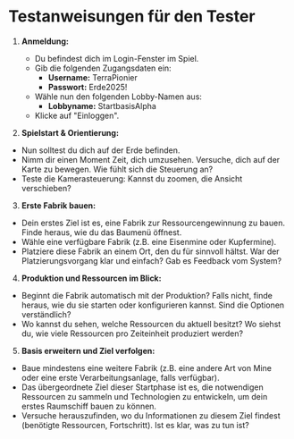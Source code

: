# Testanweisungen für den Tester

1. **Anmeldung:**

    *  Du befindest dich im Login-Fenster im Spiel.
    * Gib die folgenden Zugangsdaten ein:
      - **Username:** TerraPionier
      - **Passwort:** Erde2025!
    * Wähle nun den folgenden Lobby-Namen aus:
      - **Lobbyname:** StartbasisAlpha
    * Klicke auf "Einloggen".

2. **Spielstart & Orientierung:**

* Nun solltest du dich auf der Erde befinden.
* Nimm dir einen Moment Zeit, dich umzusehen. Versuche, dich auf der Karte zu bewegen. Wie fühlt sich die Steuerung an?
* Teste die Kamerasteuerung: Kannst du zoomen, die Ansicht verschieben?

3. **Erste Fabrik bauen:**

* Dein erstes Ziel ist es, eine Fabrik zur Ressourcengewinnung zu bauen. Finde heraus, wie du das Baumenü öffnest.
* Wähle eine verfügbare Fabrik (z.B. eine Eisenmine oder Kupfermine).
* Platziere diese Fabrik an einem Ort, den du für sinnvoll hältst. War der Platzierungsvorgang klar und einfach? Gab es Feedback vom System?

4. **Produktion und Ressourcen im Blick:**

* Beginnt die Fabrik automatisch mit der Produktion? Falls nicht, finde heraus, wie du sie starten oder konfigurieren kannst. Sind die Optionen verständlich?
* Wo kannst du sehen, welche Ressourcen du aktuell besitzt? Wo siehst du, wie viele Ressourcen pro Zeiteinheit produziert werden?

5. **Basis erweitern und Ziel verfolgen:**

* Baue mindestens eine weitere Fabrik (z.B. eine andere Art von Mine oder eine erste Verarbeitungsanlage, falls verfügbar).
* Das übergeordnete Ziel dieser Startphase ist es, die notwendigen Ressourcen zu sammeln und Technologien zu entwickeln, um dein erstes Raumschiff bauen zu können.
* Versuche herauszufinden, wo du Informationen zu diesem Ziel findest (benötigte Ressourcen, Fortschritt). Ist es klar, was zu tun ist?
